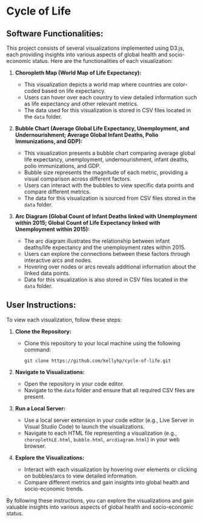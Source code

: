 # Cycle of Life

## Software Functionalities:

This project consists of several visualizations implemented using D3.js, each providing insights into various aspects of global health and socio-economic status. Here are the functionalities of each visualization:

1. **Choropleth Map (World Map of Life Expectancy):**
   - This visualization depicts a world map where countries are color-coded based on life expectancy.
   - Users can hover over each country to view detailed information such as life expectancy and other relevant metrics.
   - The data used for this visualization is stored in CSV files located in the `data` folder.

2. **Bubble Chart (Average Global Life Expectancy, Unemployment, and Undernourishment; Average Global Infant Deaths, Polio Immunizations, and GDP):**
   - This visualization presents a bubble chart comparing average global life expectancy, unemployment, undernourishment, infant deaths, polio immunizations, and GDP.
   - Bubble size represents the magnitude of each metric, providing a visual comparison across different factors.
   - Users can interact with the bubbles to view specific data points and compare different metrics.
   - The data for this visualization is sourced from CSV files stored in the `data` folder.

3. **Arc Diagram (Global Count of Infant Deaths linked with Unemployment within 2015; Global Count of Life Expectancy linked with Unemployment within 2015):**
   - The arc diagram illustrates the relationship between infant deaths/life expectancy and the unemployment rates within 2015.
   - Users can explore the connections between these factors through interactive arcs and nodes.
   - Hovering over nodes or arcs reveals additional information about the linked data points.
   - Data for this visualization is also stored in CSV files located in the `data` folder.

## User Instructions:

To view each visualization, follow these steps:

1. **Clone the Repository:**
   - Clone this repository to your local machine using the following command:
     ```
     git clone https://github.com/kellyhp/cycle-of-life.git
     ```

2. **Navigate to Visualizations:**
   - Open the repository in your code editor.
   - Navigate to the `data` folder and ensure that all required CSV files are present.

3. **Run a Local Server:**
   - Use a local server extension in your code editor (e.g., Live Server in Visual Studio Code) to launch the visualizations.
   - Navigate to each HTML file representing a visualization (e.g., `choroplethLE.html`, `bubble.html`, `arcdiagram.html`) in your web browser.

4. **Explore the Visualizations:**
   - Interact with each visualization by hovering over elements or clicking on bubbles/arcs to view detailed information.
   - Compare different metrics and gain insights into global health and socio-economic trends.

By following these instructions, you can explore the visualizations and gain valuable insights into various aspects of global health and socio-economic status.